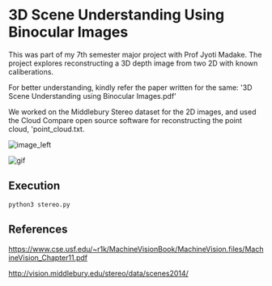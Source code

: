 # 3D Scene Understanding Using Binocular Images

This was part of my 7th semester major project with Prof Jyoti Madake. The project explores reconstructing a 3D depth image from two 2D with known caliberations. 

For better understanding, kindly refer the paper written for the same: '3D Scene Understanding using Binocular Images.pdf'

We worked on the Middlebury Stereo dataset for the 2D images, and used the Cloud Compare open source software for reconstructing the point cloud, 'point_cloud.txt.

![image_left](https://github.com/youngseok-seo/stereo-vision/blob/master/data/images/im0.png)


![gif](https://github.com/youngseok-seo/stereo-vision/blob/master/3D.gif)

## Execution

```
python3 stereo.py
```

## References

https://www.cse.usf.edu/~r1k/MachineVisionBook/MachineVision.files/MachineVision_Chapter11.pdf

http://vision.middlebury.edu/stereo/data/scenes2014/

